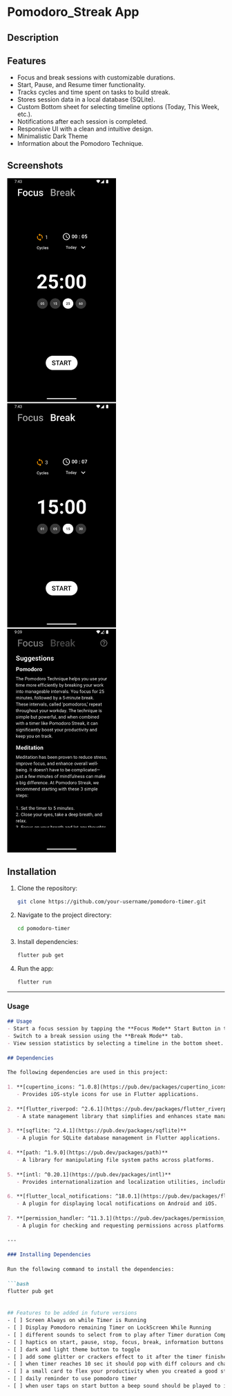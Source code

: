 # Pomodoro_Streak App

## Description

## Features
- Focus and break sessions with customizable durations.
- Start, Pause, and Resume timer functionality.
- Tracks cycles and time spent on tasks to build streak.
- Stores session data in a local database (SQLite).
- Custom Bottom sheet for selecting timeline options (Today, This Week, etc.).
- Notifications after each session is completed.
- Responsive UI with a clean and intuitive design.
- Minimalistic Dark Theme
- Information about the Pomodoro Technique.

## Screenshots
<img src="./FocusMode_Screenshot.png" alt="Focus Mode" width="50%"/>
<img src="./BreakMode_Screenshot.png" alt="Break Mode" width="50%"/>
<img src="./info_Screenshot.png" alt="information dialogue" width="50%"/>

## Installation
1. Clone the repository:
   ```bash
   git clone https://github.com/your-username/pomodoro-timer.git
   ```
2. Navigate to the project directory:
   ```bash
   cd pomodoro-timer
   ```
3. Install dependencies:
   ```bash
   flutter pub get
   ```
4. Run the app:
   ```bash
   flutter run
   ```

---

### **Usage**
```markdown
## Usage
- Start a focus session by tapping the **Focus Mode** Start Button in the Bottom.
- Switch to a break session using the **Break Mode** tab.
- View session statistics by selecting a timeline in the bottom sheet.

## Dependencies

The following dependencies are used in this project:

1. **[cupertino_icons: ^1.0.8](https://pub.dev/packages/cupertino_icons)**
   - Provides iOS-style icons for use in Flutter applications.

2. **[flutter_riverpod: ^2.6.1](https://pub.dev/packages/flutter_riverpod)**
   - A state management library that simplifies and enhances state management in Flutter apps.

3. **[sqflite: ^2.4.1](https://pub.dev/packages/sqflite)**
   - A plugin for SQLite database management in Flutter applications.

4. **[path: ^1.9.0](https://pub.dev/packages/path)**
   - A library for manipulating file system paths across platforms.

5. **[intl: ^0.20.1](https://pub.dev/packages/intl)**
   - Provides internationalization and localization utilities, including date formatting.

6. **[flutter_local_notifications: ^18.0.1](https://pub.dev/packages/flutter_local_notifications)**
   - A plugin for displaying local notifications on Android and iOS.

7. **[permission_handler: ^11.3.1](https://pub.dev/packages/permission_handler)**
   - A plugin for checking and requesting permissions across platforms.

---

### Installing Dependencies

Run the following command to install the dependencies:

```bash
flutter pub get


## Features to be added in future versions
- [ ] Screen Always on while Timer is Running
- [ ] Display Pomodoro remaining Timer on LockScreen While Running
- [ ] different sounds to select from to play after Timer duration Completes
- [ ] haptics on start, pause, stop, focus, break, information buttons
- [ ] dark and light theme button to toggle
- [ ] add some glitter or crackers effect to it after the timer finishes or   background screen should blink with diff colours 
- [ ] when timer reaches 10 sec it should pop with diff colours and change big small
- [ ] a small card to flex your productivity when you created a good streak
- [ ] daily reminder to use pomodoro timer
- [ ] when user taps on start button a beep sound should be played to indicate that the timer is running